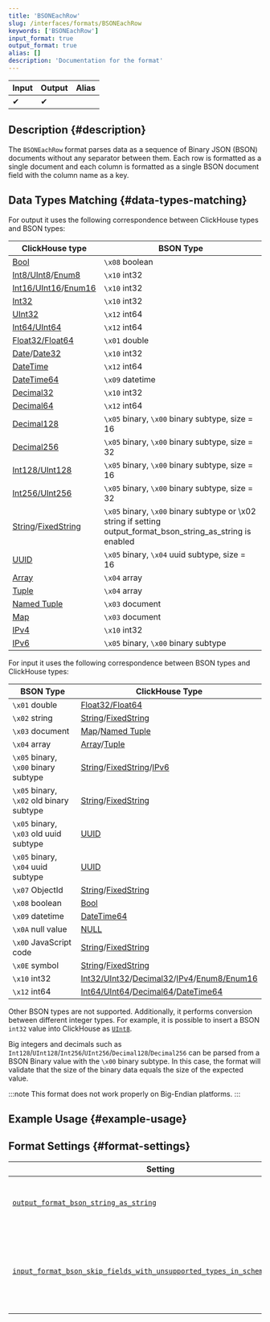 ```yaml
---
title: 'BSONEachRow'
slug: /interfaces/formats/BSONEachRow
keywords: ['BSONEachRow']
input_format: true
output_format: true
alias: []
description: 'Documentation for the format'
---
```

| Input | Output | Alias |
|-------|--------|-------|
| ✔     | ✔      |       |

## Description {#description}

The `BSONEachRow` format parses data as a sequence of Binary JSON (BSON) documents without any separator between them.
Each row is formatted as a single document and each column is formatted as a single BSON document field with the column name as a key.

## Data Types Matching {#data-types-matching}

For output it uses the following correspondence between ClickHouse types and BSON types:

| ClickHouse type                                                                                                       | BSON Type                                                                                                     |
|-----------------------------------------------------------------------------------------------------------------------|---------------------------------------------------------------------------------------------------------------|
| [Bool](/sql-reference/data-types/boolean.md)                                                                  | `\x08` boolean                                                                                                |
| [Int8/UInt8](/sql-reference/data-types/int-uint.md)/[Enum8](/sql-reference/data-types/enum.md)        | `\x10` int32                                                                                                  |
| [Int16/UInt16](/sql-reference/data-types/int-uint.md)/[Enum16](/sql-reference/data-types/enum.md)      | `\x10` int32                                                                                                  |
| [Int32](/sql-reference/data-types/int-uint.md)                                                                | `\x10` int32                                                                                                  |
| [UInt32](/sql-reference/data-types/int-uint.md)                                                               | `\x12` int64                                                                                                  |
| [Int64/UInt64](/sql-reference/data-types/int-uint.md)                                                         | `\x12` int64                                                                                                  |
| [Float32/Float64](/sql-reference/data-types/float.md)                                                         | `\x01` double                                                                                                 |
| [Date](/sql-reference/data-types/date.md)/[Date32](/sql-reference/data-types/date32.md)               | `\x10` int32                                                                                                  |
| [DateTime](/sql-reference/data-types/datetime.md)                                                             | `\x12` int64                                                                                                  |
| [DateTime64](/sql-reference/data-types/datetime64.md)                                                         | `\x09` datetime                                                                                               |
| [Decimal32](/sql-reference/data-types/decimal.md)                                                             | `\x10` int32                                                                                                  |
| [Decimal64](/sql-reference/data-types/decimal.md)                                                             | `\x12` int64                                                                                                  |
| [Decimal128](/sql-reference/data-types/decimal.md)                                                            | `\x05` binary, `\x00` binary subtype, size = 16                                                               |
| [Decimal256](/sql-reference/data-types/decimal.md)                                                            | `\x05` binary, `\x00` binary subtype, size = 32                                                               |
| [Int128/UInt128](/sql-reference/data-types/int-uint.md)                                                       | `\x05` binary, `\x00` binary subtype, size = 16                                                               |
| [Int256/UInt256](/sql-reference/data-types/int-uint.md)                                                       | `\x05` binary, `\x00` binary subtype, size = 32                                                               |
| [String](/sql-reference/data-types/string.md)/[FixedString](/sql-reference/data-types/fixedstring.md) | `\x05` binary, `\x00` binary subtype or \x02 string if setting output_format_bson_string_as_string is enabled |
| [UUID](/sql-reference/data-types/uuid.md)                                                                     | `\x05` binary, `\x04` uuid subtype, size = 16                                                                 |
| [Array](/sql-reference/data-types/array.md)                                                                   | `\x04` array                                                                                                  |
| [Tuple](/sql-reference/data-types/tuple.md)                                                                   | `\x04` array                                                                                                  |
| [Named Tuple](/sql-reference/data-types/tuple.md)                                                             | `\x03` document                                                                                               |
| [Map](/sql-reference/data-types/map.md)                                                                       | `\x03` document                                                                                               |
| [IPv4](/sql-reference/data-types/ipv4.md)                                                                     | `\x10` int32                                                                                                  |
| [IPv6](/sql-reference/data-types/ipv6.md)                                                                     | `\x05` binary, `\x00` binary subtype                                                                          |

For input it uses the following correspondence between BSON types and ClickHouse types:

| BSON Type                                | ClickHouse Type                                                                                                                                                                                                                             |
|------------------------------------------|---------------------------------------------------------------------------------------------------------------------------------------------------------------------------------------------------------------------------------------------|
| `\x01` double                            | [Float32/Float64](/sql-reference/data-types/float.md)                                                                                                                                                                               |
| `\x02` string                            | [String](/sql-reference/data-types/string.md)/[FixedString](/sql-reference/data-types/fixedstring.md)                                                                                                                       |
| `\x03` document                          | [Map](/sql-reference/data-types/map.md)/[Named Tuple](/sql-reference/data-types/tuple.md)                                                                                                                                   |
| `\x04` array                             | [Array](/sql-reference/data-types/array.md)/[Tuple](/sql-reference/data-types/tuple.md)                                                                                                                                     |
| `\x05` binary, `\x00` binary subtype     | [String](/sql-reference/data-types/string.md)/[FixedString](/sql-reference/data-types/fixedstring.md)/[IPv6](/sql-reference/data-types/ipv6.md)                                                             |
| `\x05` binary, `\x02` old binary subtype | [String](/sql-reference/data-types/string.md)/[FixedString](/sql-reference/data-types/fixedstring.md)                                                                                                                       |
| `\x05` binary, `\x03` old uuid subtype   | [UUID](/sql-reference/data-types/uuid.md)                                                                                                                                                                                           |
| `\x05` binary, `\x04` uuid subtype       | [UUID](/sql-reference/data-types/uuid.md)                                                                                                                                                                                           |
| `\x07` ObjectId                          | [String](/sql-reference/data-types/string.md)/[FixedString](/sql-reference/data-types/fixedstring.md)                                                                                                                       |
| `\x08` boolean                           | [Bool](/sql-reference/data-types/boolean.md)                                                                                                                                                                                        |
| `\x09` datetime                          | [DateTime64](/sql-reference/data-types/datetime64.md)                                                                                                                                                                               |
| `\x0A` null value                        | [NULL](/sql-reference/data-types/nullable.md)                                                                                                                                                                                       |
| `\x0D` JavaScript code                   | [String](/sql-reference/data-types/string.md)/[FixedString](/sql-reference/data-types/fixedstring.md)                                                                                                                       |
| `\x0E` symbol                            | [String](/sql-reference/data-types/string.md)/[FixedString](/sql-reference/data-types/fixedstring.md)                                                                                                                       |
| `\x10` int32                             | [Int32/UInt32](/sql-reference/data-types/int-uint.md)/[Decimal32](/sql-reference/data-types/decimal.md)/[IPv4](/sql-reference/data-types/ipv4.md)/[Enum8/Enum16](/sql-reference/data-types/enum.md) |
| `\x12` int64                             | [Int64/UInt64](/sql-reference/data-types/int-uint.md)/[Decimal64](/sql-reference/data-types/decimal.md)/[DateTime64](/sql-reference/data-types/datetime64.md)                                                       |

Other BSON types are not supported. Additionally, it performs conversion between different integer types. 
For example, it is possible to insert a BSON `int32` value into ClickHouse as [`UInt8`](../../sql-reference/data-types/int-uint.md).

Big integers and decimals such as `Int128`/`UInt128`/`Int256`/`UInt256`/`Decimal128`/`Decimal256` can be parsed from a BSON Binary value with the `\x00` binary subtype. 
In this case, the format will validate that the size of the binary data equals the size of the expected value.

:::note
This format does not work properly on Big-Endian platforms.
:::

## Example Usage {#example-usage}

## Format Settings {#format-settings}

| Setting                                                                                                                                                                                               | Description                                                                                  | Default  |
|-------------------------------------------------------------------------------------------------------------------------------------------------------------------------------------------------------|----------------------------------------------------------------------------------------------|----------|
| [`output_format_bson_string_as_string`](../../operations/settings/settings-formats.md/#output_format_bson_string_as_string)                                                                           | Use BSON String type instead of Binary for String columns.                                   | `false`  |
| [`input_format_bson_skip_fields_with_unsupported_types_in_schema_inference`](../../operations/settings/settings-formats.md/#input_format_bson_skip_fields_with_unsupported_types_in_schema_inference) | Allow skipping columns with unsupported types while schema inference for format BSONEachRow. | `false`  |